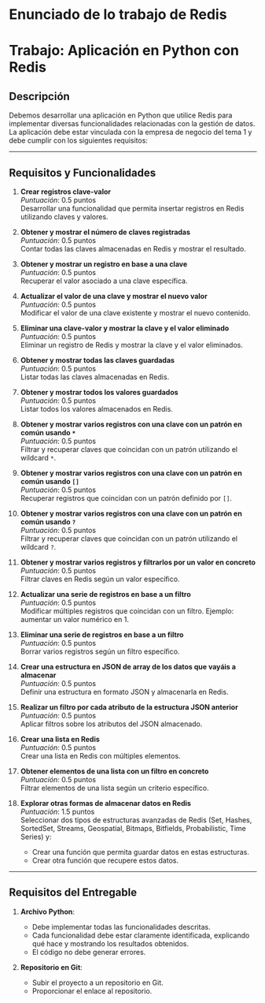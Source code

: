 # Enunciado de lo trabajo de Redis

# Trabajo: Aplicación en Python con Redis

## Descripción
Debemos desarrollar una aplicación en Python que utilice Redis para implementar diversas funcionalidades relacionadas con la gestión de datos. La aplicación debe estar vinculada con la empresa de negocio del tema 1 y debe cumplir con los siguientes requisitos:

---

## Requisitos y Funcionalidades

1. **Crear registros clave-valor**  
   *Puntuación*: 0.5 puntos  
   Desarrollar una funcionalidad que permita insertar registros en Redis utilizando claves y valores.

2. **Obtener y mostrar el número de claves registradas**  
   *Puntuación*: 0.5 puntos  
   Contar todas las claves almacenadas en Redis y mostrar el resultado.

3. **Obtener y mostrar un registro en base a una clave**  
   *Puntuación*: 0.5 puntos  
   Recuperar el valor asociado a una clave específica.

4. **Actualizar el valor de una clave y mostrar el nuevo valor**  
   *Puntuación*: 0.5 puntos  
   Modificar el valor de una clave existente y mostrar el nuevo contenido.

5. **Eliminar una clave-valor y mostrar la clave y el valor eliminado**  
   *Puntuación*: 0.5 puntos  
   Eliminar un registro de Redis y mostrar la clave y el valor eliminados.

6. **Obtener y mostrar todas las claves guardadas**  
   *Puntuación*: 0.5 puntos  
   Listar todas las claves almacenadas en Redis.

7. **Obtener y mostrar todos los valores guardados**  
   *Puntuación*: 0.5 puntos  
   Listar todos los valores almacenados en Redis.

8. **Obtener y mostrar varios registros con una clave con un patrón en común usando `*`**  
   *Puntuación*: 0.5 puntos  
   Filtrar y recuperar claves que coincidan con un patrón utilizando el wildcard `*`.

9. **Obtener y mostrar varios registros con una clave con un patrón en común usando `[]`**  
   *Puntuación*: 0.5 puntos  
   Recuperar registros que coincidan con un patrón definido por `[]`.

10. **Obtener y mostrar varios registros con una clave con un patrón en común usando `?`**  
    *Puntuación*: 0.5 puntos  
    Filtrar y recuperar claves que coincidan con un patrón utilizando el wildcard `?`.

11. **Obtener y mostrar varios registros y filtrarlos por un valor en concreto**  
    *Puntuación*: 0.5 puntos  
    Filtrar claves en Redis según un valor específico.

12. **Actualizar una serie de registros en base a un filtro**  
    *Puntuación*: 0.5 puntos  
    Modificar múltiples registros que coincidan con un filtro. Ejemplo: aumentar un valor numérico en 1.

13. **Eliminar una serie de registros en base a un filtro**  
    *Puntuación*: 0.5 puntos  
    Borrar varios registros según un filtro específico.

14. **Crear una estructura en JSON de array de los datos que vayáis a almacenar**  
    *Puntuación*: 0.5 puntos  
    Definir una estructura en formato JSON y almacenarla en Redis.

15. **Realizar un filtro por cada atributo de la estructura JSON anterior**  
    *Puntuación*: 0.5 puntos  
    Aplicar filtros sobre los atributos del JSON almacenado.

16. **Crear una lista en Redis**  
    *Puntuación*: 0.5 puntos  
    Crear una lista en Redis con múltiples elementos.

17. **Obtener elementos de una lista con un filtro en concreto**  
    *Puntuación*: 0.5 puntos  
    Filtrar elementos de una lista según un criterio específico.

18. **Explorar otras formas de almacenar datos en Redis**  
    *Puntuación*: 1.5 puntos  
    Seleccionar dos tipos de estructuras avanzadas de Redis (Set, Hashes, SortedSet, Streams, Geospatial, Bitmaps, Bitfields, Probabilistic, Time Series) y:  
    - Crear una función que permita guardar datos en estas estructuras.  
    - Crear otra función que recupere estos datos.

---

## Requisitos del Entregable

1. **Archivo Python**:  
   - Debe implementar todas las funcionalidades descritas.  
   - Cada funcionalidad debe estar claramente identificada, explicando qué hace y mostrando los resultados obtenidos.  
   - El código no debe generar errores.

2. **Repositorio en Git**:  
   - Subir el proyecto a un repositorio en Git.  
   - Proporcionar el enlace al repositorio.
